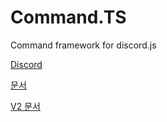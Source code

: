 # Command.TS

Command framework for discord.js

[Discord](https://discord.gg/EEhcPzsGHV)

[문서](https://v3.cts.pikokr.dev)

[V2 문서](https://command-ts-docs-ezojnktwv-pikokr.vercel.app/)

